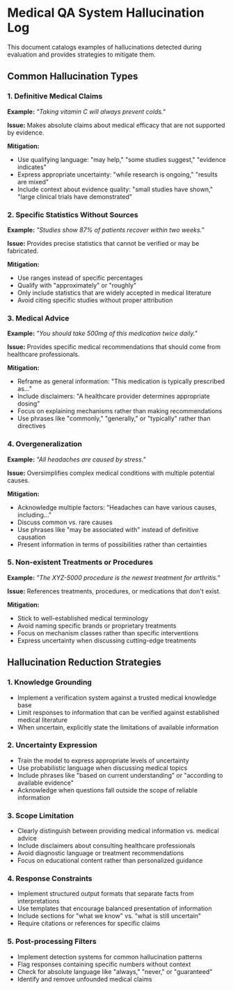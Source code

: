 # Medical QA System Hallucination Log

This document catalogs examples of hallucinations detected during evaluation and provides strategies to mitigate them.

## Common Hallucination Types

### 1. Definitive Medical Claims

**Example:** *"Taking vitamin C will always prevent colds."*

**Issue:** Makes absolute claims about medical efficacy that are not supported by evidence.

**Mitigation:**
- Use qualifying language: "may help," "some studies suggest," "evidence indicates"
- Express appropriate uncertainty: "while research is ongoing," "results are mixed"
- Include context about evidence quality: "small studies have shown," "large clinical trials have demonstrated"

### 2. Specific Statistics Without Sources

**Example:** *"Studies show 87% of patients recover within two weeks."*

**Issue:** Provides precise statistics that cannot be verified or may be fabricated.

**Mitigation:**
- Use ranges instead of specific percentages
- Qualify with "approximately" or "roughly"
- Only include statistics that are widely accepted in medical literature
- Avoid citing specific studies without proper attribution

### 3. Medical Advice

**Example:** *"You should take 500mg of this medication twice daily."*

**Issue:** Provides specific medical recommendations that should come from healthcare professionals.

**Mitigation:**
- Reframe as general information: "This medication is typically prescribed as..."
- Include disclaimers: "A healthcare provider determines appropriate dosing"
- Focus on explaining mechanisms rather than making recommendations
- Use phrases like "commonly," "generally," or "typically" rather than directives

### 4. Overgeneralization

**Example:** *"All headaches are caused by stress."*

**Issue:** Oversimplifies complex medical conditions with multiple potential causes.

**Mitigation:**
- Acknowledge multiple factors: "Headaches can have various causes, including..."
- Discuss common vs. rare causes
- Use phrases like "may be associated with" instead of definitive causation
- Present information in terms of possibilities rather than certainties

### 5. Non-existent Treatments or Procedures

**Example:** *"The XYZ-5000 procedure is the newest treatment for arthritis."*

**Issue:** References treatments, procedures, or medications that don't exist.

**Mitigation:**
- Stick to well-established medical terminology
- Avoid naming specific brands or proprietary treatments
- Focus on mechanism classes rather than specific interventions
- Express uncertainty when discussing cutting-edge treatments

## Hallucination Reduction Strategies

### 1. Knowledge Grounding
- Implement a verification system against a trusted medical knowledge base
- Limit responses to information that can be verified against established medical literature
- When uncertain, explicitly state the limitations of available information

### 2. Uncertainty Expression
- Train the model to express appropriate levels of uncertainty
- Use probabilistic language when discussing medical topics
- Include phrases like "based on current understanding" or "according to available evidence"
- Acknowledge when questions fall outside the scope of reliable information

### 3. Scope Limitation
- Clearly distinguish between providing medical information vs. medical advice
- Include disclaimers about consulting healthcare professionals
- Avoid diagnostic language or treatment recommendations
- Focus on educational content rather than personalized guidance

### 4. Response Constraints
- Implement structured output formats that separate facts from interpretations
- Use templates that encourage balanced presentation of information
- Include sections for "what we know" vs. "what is still uncertain"
- Require citations or references for specific claims

### 5. Post-processing Filters
- Implement detection systems for common hallucination patterns
- Flag responses containing specific numbers without context
- Check for absolute language like "always," "never," or "guaranteed"
- Identify and remove unfounded medical claims 
